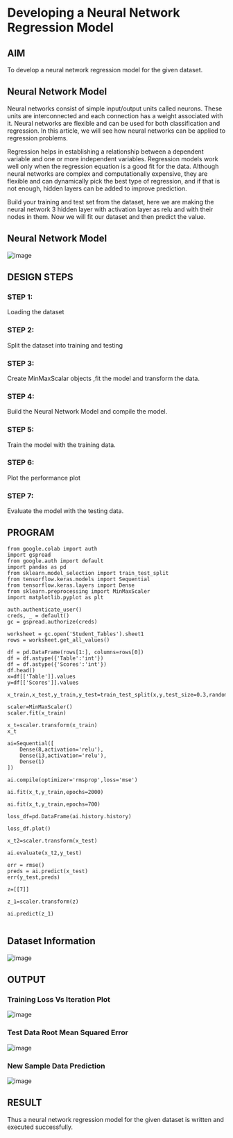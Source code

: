 # Developing a Neural Network Regression Model

## AIM

To develop a neural network regression model for the given dataset.


## Neural Network Model

Neural networks consist of simple input/output units called neurons. These units are interconnected and each connection has a weight associated with it. Neural networks are flexible and can be used for both classification and regression. In this article, we will see how neural networks can be applied to regression problems.

Regression helps in establishing a relationship between a dependent variable and one or more independent variables. Regression models work well only when the regression equation is a good fit for the data. Although neural networks are complex and computationally expensive, they are flexible and can dynamically pick the best type of regression, and if that is not enough, hidden layers can be added to improve prediction.

Build your training and test set from the dataset, here we are making the neural network 3 hidden layer with activation layer as relu and with their nodes in them. Now we will fit our dataset and then predict the value.

## Neural Network Model

![image](https://user-images.githubusercontent.com/93427246/224904957-962c297b-72c3-43f9-b361-22e9b7efb8b9.png)


## DESIGN STEPS

### STEP 1:

Loading the dataset

### STEP 2:

Split the dataset into training and testing

### STEP 3:

Create MinMaxScalar objects ,fit the model and transform the data.

### STEP 4:

Build the Neural Network Model and compile the model.

### STEP 5:

Train the model with the training data.

### STEP 6:

Plot the performance plot

### STEP 7:

Evaluate the model with the testing data.

## PROGRAM
```
from google.colab import auth
import gspread
from google.auth import default
import pandas as pd
from sklearn.model_selection import train_test_split
from tensorflow.keras.models import Sequential
from tensorflow.keras.layers import Dense
from sklearn.preprocessing import MinMaxScaler
import matplotlib.pyplot as plt

auth.authenticate_user()
creds, _ = default()
gc = gspread.authorize(creds)

worksheet = gc.open('Student_Tables').sheet1
rows = worksheet.get_all_values()

df = pd.DataFrame(rows[1:], columns=rows[0])
df = df.astype({'Table':'int'})
df = df.astype({'Scores':'int'})
df.head()
x=df[['Table']].values
y=df[['Scores']].values

x_train,x_test,y_train,y_test=train_test_split(x,y,test_size=0.3,random_state=0)

scaler=MinMaxScaler()
scaler.fit(x_train)

x_t=scaler.transform(x_train)
x_t

ai=Sequential([
    Dense(8,activation='relu'),
    Dense(13,activation='relu'),
    Dense(1)
])

ai.compile(optimizer='rmsprop',loss='mse')

ai.fit(x_t,y_train,epochs=2000)

ai.fit(x_t,y_train,epochs=700)

loss_df=pd.DataFrame(ai.history.history)

loss_df.plot()

x_t2=scaler.transform(x_test)

ai.evaluate(x_t2,y_test)

err = rmse()
preds = ai.predict(x_test)
err(y_test,preds)

z=[[7]]

z_1=scaler.transform(z)

ai.predict(z_1)


```

## Dataset Information
![image](https://user-images.githubusercontent.com/93427246/224903108-600c4ce3-42ef-44bd-b0e5-770bbc90a9c7.png)


## OUTPUT

### Training Loss Vs Iteration Plot

![image](https://user-images.githubusercontent.com/93427246/224903390-501f127b-1536-4844-afe3-1dff611dae17.png)

### Test Data Root Mean Squared Error

![image](https://user-images.githubusercontent.com/93427246/224903932-7e06c013-2f5a-4d10-97af-6a18c71b3072.png)

### New Sample Data Prediction

![image](https://user-images.githubusercontent.com/93427246/224904405-6ec36239-184e-4c41-9d30-7e9010818ffa.png)

## RESULT
Thus a neural network regression model for the given dataset is written and executed successfully.
